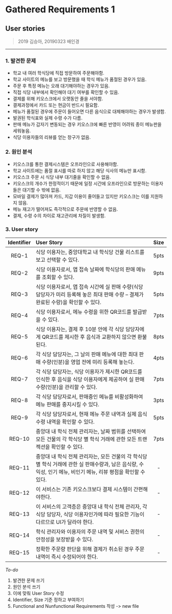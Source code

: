 # Gathered Requirements 1

## User stories

> 2019 김승아, 20190323 배인경

<hr/>

### 1. 발견한 문제

- 학교 내 여러 학식당에 직접 방문하여 주문해야함.
- 학교 사이트의 메뉴를 보고 방문했을 때 학식 메뉴가 품절된 경우가 있음.
- 주문 후 특정 메뉴는 오래 대기해야하는 경우가 있음.
- 직접 식당 내부에서 확인해야 대기 여부를 확인할 수 있음.
- 결제를 위해 키오스크에서 오랫동안 줄을 서야함.
- 결제과정에서 카드 또는 현금이 반드시 필요함.
- 메뉴가 품절된 경우에 주문이 들어오면 다른 음식으로 대체해야하는 경우가 발생함.
- 발권된 학식표와 실제 수령 수가 다름.
- 판매 메뉴가 갑자기 변동되는 경우 키오스크에 빠른 반영이 어려워 종이 메뉴판을 세워놓음.
- 식당 이용자들의 리뷰를 얻는 창구가 없음.

### 2. 원인 분석
- 키오스크를 통한 결제시스템은 오프라인으로 사용해야함.
- 학교 사이트에는 품절 표시를 따로 하지 않고 해당 식사의 메뉴만 표시함.
- 키오스크 주문 시 식당 내부 대기줄을 확인할 수 없음.
- 키오스크의 개수가 한정적이기 때문에 일정 시간에 오프라인으로 방문하는 이용자들은 대기할 수 밖에 없음.
- 모바일 결제가 많아져 카드, 지갑 이용이 줄어들고 있지만 키오스크는 이를 지원하지 않음.
- 메뉴 재고가 떨어져도 즉각적으로 주문에 반영할 수 없음.
- 결제, 수령 수의 차이로 재고관리에 차질이 발생함.

### 3. User story

| Identifier | User Story                                                                                                                                                      | Size |
| :--------: | :-------------------------------------------------------------------------------------------------------------------------------------------------------------- | :--: |
|   REQ-1    | 식당 이용자는, 중앙대학교 내 학식당 건물 리스트를 보고 선택할 수 있다.                                                                                          | 5pts |
|   REQ-2    | 식당 이용자로서, 앱 접속 날짜에 학식당의 판매 메뉴를 조회할 수 있다.                                                                                            | 9pts |
|   REQ-3    | 식당 이용자로서, 앱 접속 시간에 실 판매 수량(식당 담당자가 미리 등록해 놓은 최대 판매 수량 – 결제가 완료된 수량)을 확인할 수 있다.                              | 5pts |
|   REQ-4    | 식당 이용자로서, 메뉴 수령을 위한 QR코드를 발급받을 수 있다.                                                                                                    | 7pts |
|   REQ-5    | 식당 이용자는, 결제 후 10분 안에 각 식당 담당자에게 QR코드를 제시한 후 음식과 교환하지 않으면 환불된다.                                                         | 8pts |
|   REQ-6    | 각 식당 담당자는, 그 날의 판매 메뉴에 대한 최대 판매 수량(인분)을 영업 전에 미리 등록해 놓는다.                                                                 | 4pts |
|   REQ-7    | 각 식당 담당자는, 식당 이용자가 제시한 QR코드를 인식한 후 음식을 식당 이용자에게 제공하여 실 판매 수량(인분)을 관리할 수 있다.                                  | 7pts |
|   REQ-8    | 각 식당 담당자로서, 판매중인 메뉴를 비활성화하여 메뉴 판매를 중지시킬 수 있다.                                                                                  | 3pts |
|   REQ-9    | 각 식당 담당자로서, 현재 메뉴 주문 내역과 실제 음식 수령 내역을 확인할 수 있다.                                                                                 | 5pts |
|   REQ-10   | 중앙대 내 학식 전체 관리자는, 날짜 범위를 선택하여 모든 건물의 각 학식당 별 학식 거래에 관한 모든 트랜젝션을 확인할 수 있다.                                    | 7pts |
|   REQ-11   | 중앙대 내 학식 전체 관리자는, 모든 건물의 각 학식당 별 학식 거래에 관한 실 판매수량과, 남은 음식량, 수익성, 인기 메뉴, 비인기 메뉴, 리뷰 평점을 확인할 수 있다. |  -   |
|   REQ-12   | 이 서비스는 기존 키오스크보다 결제 시스템이 간편해야한다.                                                                                                       |  -   |
|   REQ-13   | 이 서비스의 고객층은 중앙대 내 학식 전체 관리자, 각 식당 담당자, 식당 이용자인가에 따라 필요한 기능이 다르므로 UI가 달라야 한다.                                |  -   |
|   REQ-14   | 학식 관리자와 이용자의 주문 내역 및 서비스 권한의 안정성을 보장받을 수 있다.                                                                                    |  -   |
|   REQ-15   | 정확한 주문량 판단을 위해 결제가 취소된 경우 주문 내역이 즉시 수정되어야 한다.                                                                                  |  -   |

_To-do_

1. 발견한 문제 쓰기
2. 원인 분석 쓰기
3. 이에 맞춰 User Story 수정
4. Identifier, Size 기준 정하고 부여하기
5. Functional and Nunfunctional Requirements 작성 -> new file
